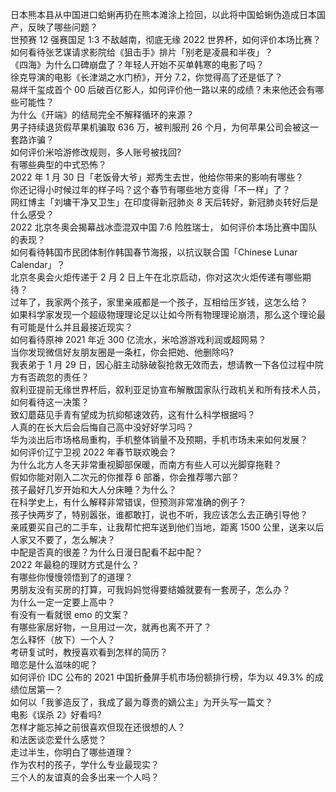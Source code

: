 日本熊本县从中国进口蛤蜊再扔在熊本滩涂上捡回，以此将中国蛤蜊伪造成日本国产，反映了哪些问题？  
世预赛 12 强赛国足 1:3 不敌越南，彻底无缘 2022 世界杯，如何评价本场比赛？  
如何看待张艺谋请求影院给《狙击手》排片「别老是凌晨和半夜」？  
《四海》为什么口碑崩盘了？年轻人开始不买单韩寒的电影了吗？  
徐克导演的电影《长津湖之水门桥》，开分 7.2，你觉得高了还是低了？  
易烊千玺成首个 00 后破百亿影人，如何评价他一路以来的成绩？未来他还会有哪些可能性？  
为什么《开端》的结局完全不解释循环的来源？  
男子持续退货假苹果机骗取 636 万，被判服刑 26 个月，为何苹果公司会被这一套路诈骗？  
如何评价米哈游修改规则，多人账号被找回?  
有哪些典型的中式恐怖？  
2022 年 1 月 30 日「老饭骨大爷」郑秀生去世，他给你带来的影响有哪些？  
你还记得小时候过年的样子吗？这个春节有哪些地方变得「不一样」了？  
网红博主「刘墉干净又卫生」在印度得新冠肺炎 8 天后转好，新冠肺炎转好后是什么感受？  
2022 北京冬奥会揭幕战冰壶混双中国 7:6 险胜瑞士， 如何评价本场比赛中国队的表现？  
如何看待韩国市民团体制作韩国春节海报，以抗议联合国「Chinese Lunar Calendar」？  
北京冬奥会火炬传递于 2 月 2 日上午在北京启动，你对这次火炬传递有哪些期待？  
过年了，我家两个孩子，家里亲戚都是一个孩子，互相给压岁钱，这怎么给？  
如果科学家发现一个超级物理理论足以让如今所有物理理论崩溃，那么这个理论最有可能是什么并且最接近现实？  
如何看待原神 2021 年近 300 亿流水，米哈游游戏利润或超网易？  
当你发现微信好友朋友圈是一条杠，你会把她、他删除吗?  
我表弟于 1 月 29 日，因心脏主动脉破裂抢救无效而去，想请教一下各位过程中院方有否疏忽的责任？  
叙利亚提前无缘世界杯后，叙利亚足协宣布解散国家队行政机关和所有技术人员，如何看待这一决策？  
致幻蘑菇见手青有望成为抗抑郁速效药，这有什么科学根据吗？  
人真的在长大后会后悔自己高中没好好学习吗？  
华为淡出后市场格局重构，手机整体销量不及预期，手机市场未来如何发展？  
如何评价辽宁卫视 2022 年春节联欢晚会？  
为什么北方人冬天非常重视脚部保暖，而南方有些人可以光脚穿拖鞋？  
假如你能对刚入二次元的你推荐 6 部番，你会推荐哪六部？  
孩子最好几岁开始和大人分床睡？为什么？  
在科学史上，有什么解释非常错误，但预测非常准确的例子？  
孩子快两岁了，特别嚣张，谁都敢打，说也不听，我应该怎么去正确引导他？  
亲戚要买自己的二手车，让我帮忙把车送到他们当地，距离 1500 公里，送来以后人家又不要了，怎么解决？  
中配是否真的很差？为什么日漫日配看不起中配？  
2022 年最稳的理财方式是什么？  
有哪些你慢慢领悟到了的道理？  
男朋友没有买房的打算，可我妈妈觉得要结婚就要有一套房子，怎么办？  
为什么一定一定要上高中？  
有没有一看就很 emo 的文案？  
有哪些家居好物，一旦用过一次，就再也离不开了？  
怎么释怀（放下）一个人？  
考研复试时，教授喜欢看到怎样的简历？  
暗恋是什么滋味的呢？  
如何评价 IDC 公布的 2021 中国折叠屏手机市场份额排行榜，华为以 49.3% 的成绩位居第一？  
如何以「我爹造反了，我成了最为尊贵的嫡公主」为开头写一篇文？  
电影《误杀 2》好看吗?  
怎样才能忘掉之前很喜欢但现在还很想的人？  
和法医谈恋爱什么感觉？  
走过半生，你明白了哪些道理？  
作为农村的孩子，学什么专业最现实？  
三个人的友谊真的会多出来一个人吗？  
